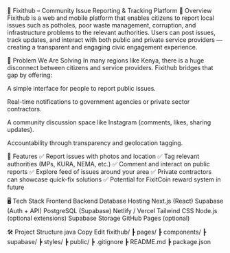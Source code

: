 📱 Fixithub – Community Issue Reporting & Tracking Platform
🚀 Overview
Fixithub is a web and mobile platform that enables citizens to report local issues such as potholes, poor waste management, corruption, and infrastructure problems to the relevant authorities. Users can post issues, track updates, and interact with both public and private service providers — creating a transparent and engaging civic engagement experience.

🎯 Problem We Are Solving
In many regions like Kenya, there is a huge disconnect between citizens and service providers. Fixithub bridges that gap by offering:

A simple interface for people to report public issues.

Real-time notifications to government agencies or private sector contractors.

A community discussion space like Instagram (comments, likes, sharing updates).

Accountability through transparency and geolocation tagging.

🌟 Features
✅ Report issues with photos and location
✅ Tag relevant authorities (MPs, KURA, NEMA, etc.)
✅ Comment and interact on public reports
✅ Explore feed of issues around your area
✅ Private contractors can showcase quick-fix solutions
✅ Potential for FixitCoin reward system in future

🖥️ Tech Stack
Frontend	Backend	Database	Hosting
Next.js (React)	Supabase (Auth + API)	PostgreSQL (Supabase)	Netlify / Vercel
Tailwind CSS	Node.js (optional extensions)	Supabase Storage	GitHub Pages (optional)

🛠️ Project Structure
java
Copy
Edit
fixithub/
 ┣ pages/
 ┣ components/
 ┣ supabase/
 ┣ styles/
 ┣ public/
 ┣ .gitignore
 ┣ README.md
 ┣ package.json